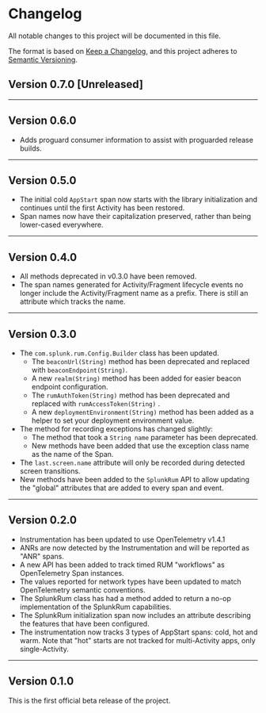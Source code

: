 # Changelog

All notable changes to this project will be documented in this file.

The format is based on [Keep a Changelog](https://keepachangelog.com/en/1.1.0/), and this project
adheres to [Semantic Versioning](https://semver.org/spec/v2.0.0.html).

## Version 0.7.0 [Unreleased]
---

## Version 0.6.0

- Adds proguard consumer information to assist with proguarded release builds.

---

## Version 0.5.0

- The initial cold `AppStart` span now starts with the library initialization and continues until the first Activity has been restored.
- Span names now have their capitalization preserved, rather than being lower-cased everywhere.

---

## Version 0.4.0

- All methods deprecated in v0.3.0 have been removed.
- The span names generated for Activity/Fragment lifecycle events no longer include the
  Activity/Fragment name as a prefix. There is still an attribute which tracks the name.

---

## Version 0.3.0

- The `com.splunk.rum.Config.Builder` class has been updated.
  - The `beaconUrl(String)` method has been deprecated and replaced with `beaconEndpoint(String)`.
  - A new `realm(String)` method has been added for easier beacon endpoint configuration.
  - The `rumAuthToken(String)` method has been deprecated and replaced with `rumAccessToken(String)`
    .
  - A new `deploymentEnvironment(String)` method has been added as a helper to set your deployment
    environment value.
- The method for recording exceptions has changed slightly:
  - The method that took a `String name` parameter has been deprecated.
  - New methods have been added that use the exception class name as the name of the Span.
- The `last.screen.name` attribute will only be recorded during detected screen transitions.
- New methods have been added to the `SplunkRum` API to allow updating the "global" attributes that
  are added to every span and event.

---
## Version 0.2.0

- Instrumentation has been updated to use OpenTelemetry v1.4.1
- ANRs are now detected by the Instrumentation and will be reported as "ANR" spans.
- A new API has been added to track timed RUM "workflows" as OpenTelemetry Span instances.
- The values reported for network types have been updated to match OpenTelemetry semantic
  conventions.
- The SplunkRum class has had a method added to return a no-op implementation of the SplunkRum
  capabilities.
- The SplunkRum initialization span now includes an attribute describing the features that have been
  configured.
- The instrumentation now tracks 3 types of AppStart spans: cold, hot and warm. Note that "hot"
  starts are not tracked for multi-Activity apps, only single-Activity.

---
## Version 0.1.0

This is the first official beta release of the project.
